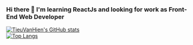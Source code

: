 ### Hi there 👋 I'm learning ReactJs and looking for work as Front-End Web Developer

<!--
**TieuVanHien/TieuVanHien** is a ✨ _special_ ✨ repository because its `README.md` (this file) appears on your GitHub profile.


-->
[![TieuVanHien's GitHub stats](https://github-readme-stats.vercel.app/api?username=TieuVanHien&theme=blueberry)](https://github.com/TieuVanHien/github-readme-stats)
</br>
[![Top Langs](https://github-readme-stats.vercel.app/api/top-langs/?username=TieuVanHien&layout=compact&theme=dracula)](https://github.com/TieuVanHien/github-readme-stats)


